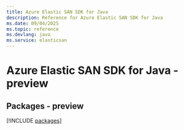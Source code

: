 ```yaml
---
title: Azure Elastic SAN SDK for Java
description: Reference for Azure Elastic SAN SDK for Java
ms.date: 09/04/2025
ms.topic: reference
ms.devlang: java
ms.service: elasticsan
---
```

# Azure Elastic SAN SDK for Java - preview
## Packages - preview
[!INCLUDE [packages](elastic-san-index.md)]